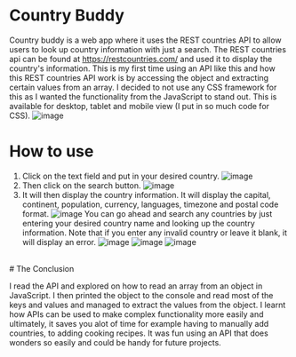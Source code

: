 # Country Buddy
Country buddy is a web app where it uses the REST countries API to allow users to look up country information with just a search. The REST countries api can be found at https://restcountries.com/ and used it to display the country's information. This is my first time using an API like this and how this REST countries API work is by accessing the object and extracting certain values from an array. I decided to not use any CSS framework for this as I wanted the functionality from the JavaScript to stand out. This is available for desktop, tablet and mobile view (I put in so much code for CSS).
![image](https://user-images.githubusercontent.com/39120147/210376283-81d6bf8e-4c98-43d1-bcf3-ab6015a23180.png)
<br>
# How to use
1. Click on the text field and put in your desired country.
![image](https://user-images.githubusercontent.com/39120147/210376499-c3209a59-8071-43c6-b2ac-2c40a223081f.png)
2. Then click on the search button.
![image](https://user-images.githubusercontent.com/39120147/210376585-8ff91854-d912-4a38-b4c6-c4a7edb9c205.png)
3. It will then display the country information. It will display the capital, continent, population, currency, languages, timezone and postal code format.
![image](https://user-images.githubusercontent.com/39120147/210376758-40ed4b98-4974-48d5-90a8-0bf4f6411da2.png)
You can go ahead and search any countries by just entering your desired country name and looking up the country information. Note that if you enter any invalid country or leave it blank, it will display an error.
![image](https://user-images.githubusercontent.com/39120147/210377049-da866373-cdb8-416e-9b24-b02d82119123.png)
![image](https://user-images.githubusercontent.com/39120147/210377115-c2a6200a-8162-4b48-8f24-838a0b4e09eb.png)
![image](https://user-images.githubusercontent.com/39120147/210377183-d81128ef-bfdf-49de-9a28-73a17bb70799.png)
<br>
# The Conclusion

I read the API and explored on how to read an array from an object in JavaScript. I then printed the object to the console and read most of the keys and values and managed to extract the values from the object. I learnt how APIs can be used to make complex functionality more easily and ultimately, it saves you alot of time for example having to manually add countries, to adding cooking recipes. It was fun using an API that does wonders so easily and could be handy for future projects.
